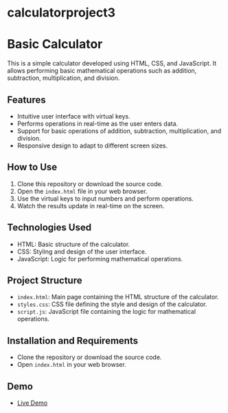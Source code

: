 # calculatorproject3

# Basic Calculator

This is a simple calculator developed using HTML, CSS, and JavaScript. It allows performing basic mathematical operations such as addition, subtraction, multiplication, and division.

## Features

- Intuitive user interface with virtual keys.
- Performs operations in real-time as the user enters data.
- Support for basic operations of addition, subtraction, multiplication, and division.
- Responsive design to adapt to different screen sizes.

## How to Use

1. Clone this repository or download the source code.
2. Open the `index.html` file in your web browser.
3. Use the virtual keys to input numbers and perform operations.
4. Watch the results update in real-time on the screen.

## Technologies Used

- HTML: Basic structure of the calculator.
- CSS: Styling and design of the user interface.
- JavaScript: Logic for performing mathematical operations.

## Project Structure

- `index.html`: Main page containing the HTML structure of the calculator.
- `styles.css`: CSS file defining the style and design of the calculator.
- `script.js`: JavaScript file containing the logic for mathematical operations.
  
## Installation and Requirements

- Clone the repository or download the source code.
- Open `index.html` in your web browser.

## Demo

- [Live Demo](#) 


